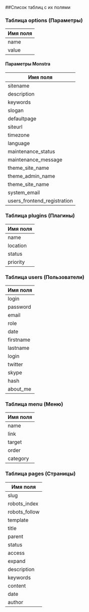 ##Список таблиц с их полями

### Таблица options (Параметры)

| Имя поля |
|------------|
| name       |
| value      |

#### Параметры Monstra

| Имя поля                  |
|-----------------------------|
| sitename                    |
| description                 |
| keywords                    |
| slogan                      |
| defaultpage                 |
| siteurl                     |
| timezone                    |
| language                    |
| maintenance_status          |
| maintenance_message         |
| theme_site_name             |
| theme_admin_name            |
| theme_site_name             |
| system_email                |
| users_frontend_registration |


### Таблица plugins (Плагины)

| Имя поля |
|------------|
| name       |
| location   |
| status     |
| priority   |


### Таблица users (Пользователи)

| Имя поля |
|------------|
| login      |
| password   |
| email      |
| role       |
| date       |
| firstname  |
| lastname   |
| login      |
| twitter    |
| skype      |
| hash       |
| about_me   |



### Таблица menu (Меню)

| Имя поля |
|------------|
| name       |
| link       |
| target     |
| order      |
| category   |


### Таблица pages (Страницы)

| Имя поля    |
|---------------|
| slug          |
| robots_index  |
| robots_follow |
| template      |
| title         |
| parent        |
| status        |
| access        |
| expand        |
| description   |
| keywords      |
| content       |
| date          |
| author        |
